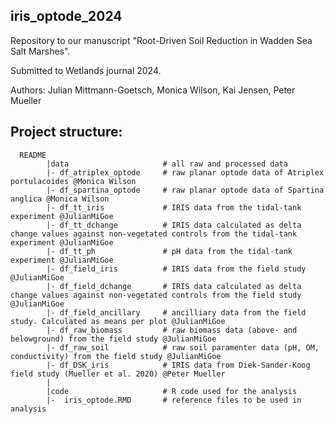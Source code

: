 ## iris_optode_2024
Repository to our manuscript "Root-Driven Soil Reduction in Wadden Sea Salt Marshes".

Submitted to Wetlands journal 2024. 

Authors: Julian Mittmann-Goetsch, Monica Wilson, Kai Jensen, Peter Mueller

## Project structure:
      README         
            |data                     # all raw and processed data
            |- df_atriplex_optode     # raw planar optode data of Atriplex portulacoides @Monica Wilson
            |- df_spartina_optode     # raw planar optode data of Spartina anglica @Monica Wilson
            |- df_tt_iris             # IRIS data from the tidal-tank experiment @JulianMiGoe
            |- df_tt_dchange          # IRIS data calculated as delta change values against non-vegetated controls from the tidal-tank experiment @JulianMiGoe
            |- df_tt_ph               # pH data from the tidal-tank experiment @JulianMiGoe
            |- df_field_iris          # IRIS data from the field study @JulianMiGoe
            |- df_field_dchange       # IRIS data calculated as delta change values against non-vegetated controls from the field study @JulianMiGoe
            |- df_field_ancillary     # ancilliary data from the field study. Calculated as means per plot @JulianMiGoe
            |- df_raw_biomass         # raw biomass data (above- and belowground) from the field study @JulianMiGoe 
            |- df_raw_soil            # raw soil paramenter data (pH, OM, conductivity) from the field study @JulianMiGoe 
            |- df_DSK_iris            # IRIS data from Diek-Sander-Koog field study (Mueller et al. 2020) @Peter Mueller 
            |
            |code                     # R code used for the analysis
            |-  iris_optode.RMD       # reference files to be used in analysis

